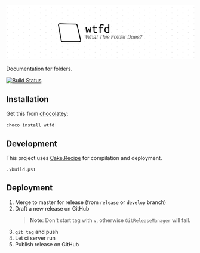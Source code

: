 ![](./design/banners/Banner-with-bg.png)

Documentation for folders.

[![Build Status](https://dev.azure.com/garyng/wtfd/_apis/build/status/garyng.wtfd?branchName=master)](https://dev.azure.com/garyng/wtfd/_build/latest?definitionId=1&branchName=master)

## Installation

Get this from [chocolatey](https://chocolatey.org/packages/wtfd/):

```
choco install wtfd
```

## Development

This project uses [Cake.Recipe](https://github.com/cake-contrib/Cake.Recipe) for compilation and deployment.

```console
.\build.ps1
```

## Deployment

1. Merge to master for release (from `release` or `develop` branch)
1. Draft a new release on GitHub
   > **Note**: Don't start tag with `v`, otherwise `GitReleaseManager` will fail.
1. `git tag` and push
1. Let ci server run
1. Publish release on GitHub